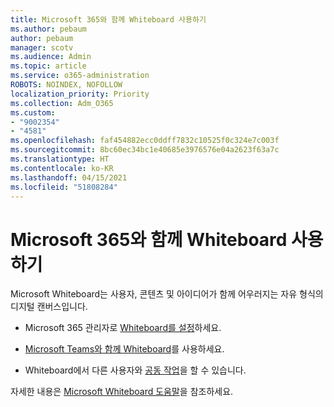 ```yaml
---
title: Microsoft 365와 함께 Whiteboard 사용하기
ms.author: pebaum
author: pebaum
manager: scotv
ms.audience: Admin
ms.topic: article
ms.service: o365-administration
ROBOTS: NOINDEX, NOFOLLOW
localization_priority: Priority
ms.collection: Adm_O365
ms.custom:
- "9002354"
- "4581"
ms.openlocfilehash: faf454882ecc0ddff7832c10525f0c324e7c003f
ms.sourcegitcommit: 8bc60ec34bc1e40685e3976576e04a2623f63a7c
ms.translationtype: HT
ms.contentlocale: ko-KR
ms.lasthandoff: 04/15/2021
ms.locfileid: "51808284"
---
```

# <a name="use-whiteboard-with-microsoft-365"></a>Microsoft 365와 함께 Whiteboard 사용하기

Microsoft Whiteboard는 사용자, 콘텐츠 및 아이디어가 함께 어우러지는 자유 형식의 디지털 캔버스입니다. 

- Microsoft 365 관리자로 [Whiteboard를 설정](https://support.office.com/article/d236aef8-fcdf-4b5e-b5d7-7f157461e920#bkmk_07)하세요. 

- [Microsoft Teams와 함께 Whiteboard](https://support.microsoft.com/office/7a6e7218-e9dc-4ccc-89aa-b1a0bb9c31ee)를 사용하세요. 

- Whiteboard에서 다른 사용자와 [공동 작업](https://support.office.com/article/d236aef8-fcdf-4b5e-b5d7-7f157461e920#bkmk_27)을 할 수 있습니다. 

자세한 내용은 [Microsoft Whiteboard 도움말](https://support.office.com/article/d236aef8-fcdf-4b5e-b5d7-7f157461e920)을 참조하세요. 
